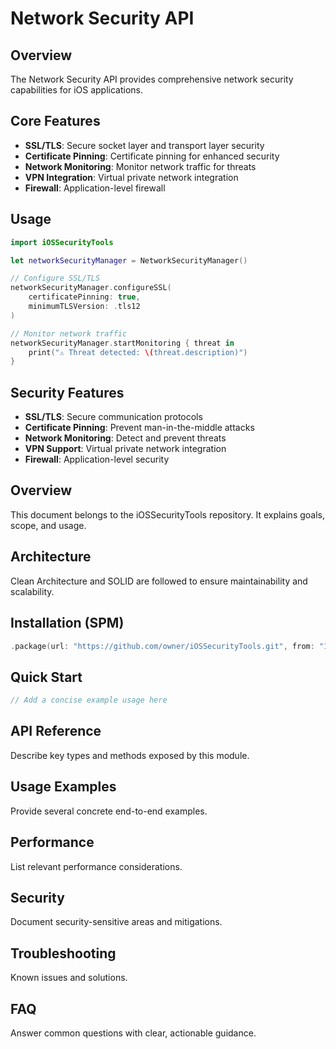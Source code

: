 # Network Security API

## Overview

The Network Security API provides comprehensive network security capabilities for iOS applications.

## Core Features

- **SSL/TLS**: Secure socket layer and transport layer security
- **Certificate Pinning**: Certificate pinning for enhanced security
- **Network Monitoring**: Monitor network traffic for threats
- **VPN Integration**: Virtual private network integration
- **Firewall**: Application-level firewall

## Usage

```swift
import iOSSecurityTools

let networkSecurityManager = NetworkSecurityManager()

// Configure SSL/TLS
networkSecurityManager.configureSSL(
    certificatePinning: true,
    minimumTLSVersion: .tls12
)

// Monitor network traffic
networkSecurityManager.startMonitoring { threat in
    print("⚠️ Threat detected: \(threat.description)")
}
```

## Security Features

- **SSL/TLS**: Secure communication protocols
- **Certificate Pinning**: Prevent man-in-the-middle attacks
- **Network Monitoring**: Detect and prevent threats
- **VPN Support**: Virtual private network integration
- **Firewall**: Application-level security

## Overview
This document belongs to the iOSSecurityTools repository. It explains goals, scope, and usage.

## Architecture
Clean Architecture and SOLID are followed to ensure maintainability and scalability.

## Installation (SPM)
```swift
.package(url: "https://github.com/owner/iOSSecurityTools.git", from: "1.0.0")
```

## Quick Start
```swift
// Add a concise example usage here
```

## API Reference
Describe key types and methods exposed by this module.

## Usage Examples
Provide several concrete end-to-end examples.

## Performance
List relevant performance considerations.

## Security
Document security-sensitive areas and mitigations.

## Troubleshooting
Known issues and solutions.

## FAQ
Answer common questions with clear, actionable guidance.
